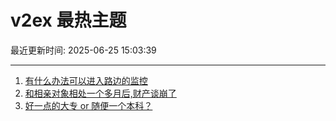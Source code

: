 # v2ex 最热主题

最近更新时间: 2025-06-25 15:03:39

--- 
1. [有什么办法可以进入路边的监控](https://www.v2ex.com/t/1140795) 
2. [和相亲对象相处一个多月后,财产谈崩了](https://www.v2ex.com/t/1140837) 
3. [好一点的大专 or 随便一个本科？](https://www.v2ex.com/t/1140862) 
